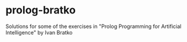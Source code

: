 # prolog-bratko
Solutions for some of the exercises in "Prolog Programming for Artificial Intelligence" by Ivan Bratko
